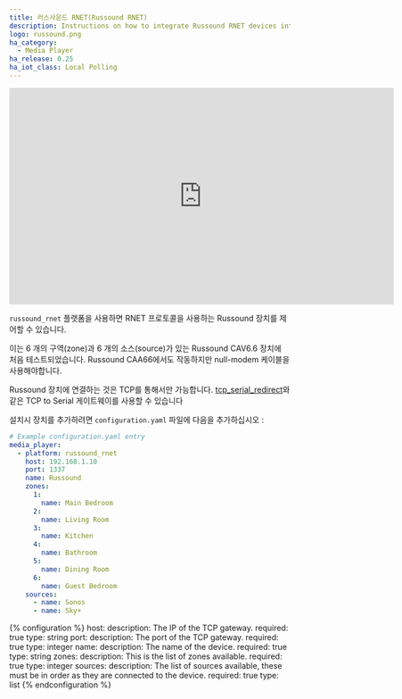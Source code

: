 ```yaml
---
title: 러스사운드 RNET(Russound RNET)
description: Instructions on how to integrate Russound RNET devices into Home Assistant.
logo: russound.png
ha_category:
  - Media Player
ha_release: 0.25
ha_iot_class: Local Polling
---
```


<iframe width="690" height="388" src="https://www.youtube.com/embed/SR6IuN1wuDM" frameborder="0" allow="accelerometer; autoplay; encrypted-media; gyroscope; picture-in-picture" allowfullscreen></iframe>

`russound_rnet` 플랫폼을 사용하면 RNET 프로토콜을 사용하는 Russound 장치를 제어할 수 있습니다.

이는 6 개의 구역(zone)과 6 개의 소스(source)가 있는 Russound CAV6.6 장치에 처음 테스트되었습니다. Russound CAA66에서도 작동하지만 null-modem 케이블을 사용해야합니다.

Russound 장치에 연결하는 것은 TCP를 통해서만 가능합니다. [tcp_serial_redirect](https://github.com/pyserial/pyserial/blob/master/examples/tcp_serial_redirect.py)와 같은 TCP to Serial 게이트웨이를 사용할 수 있습니다

설치시 장치를 추가하려면 `configuration.yaml` 파일에 다음을 추가하십시오 :

```yaml
# Example configuration.yaml entry
media_player:
  - platform: russound_rnet
    host: 192.168.1.10
    port: 1337
    name: Russound
    zones:
      1:
        name: Main Bedroom
      2:
        name: Living Room
      3:
        name: Kitchen
      4:
        name: Bathroom
      5:
        name: Dining Room
      6:
        name: Guest Bedroom
    sources:
      - name: Sonos
      - name: Sky+
```

{% configuration %}
host:
  description: The IP of the TCP gateway.
  required: true
  type: string
port:
  description: The port of the TCP gateway.
  required: true
  type: integer
name:
  description: The name of the device.
  required: true
  type: string
zones:
  description: This is the list of zones available.
  required: true
  type: integer
sources:
  description: The list of sources available, these must be in order as they are connected to the device.
  required: true
  type: list
{% endconfiguration %}
